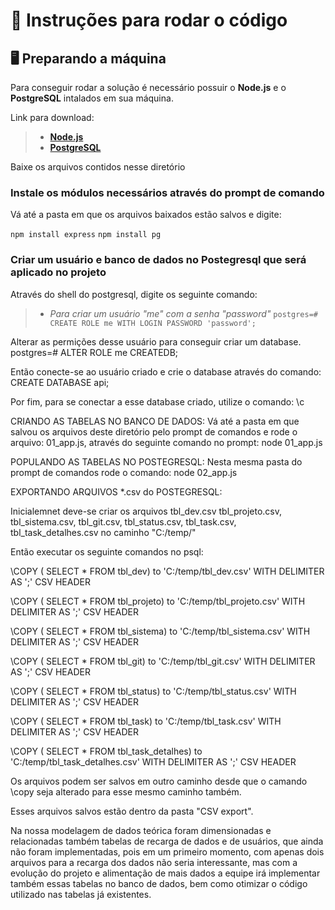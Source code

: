 # 📄 Instruções para rodar o código

## 🖥️ Preparando a máquina

Para conseguir rodar a solução é necessário possuir o __Node.js__ e o __PostgreSQL__ intalados em sua máquina.

Link para download:

> * [__Node.js__](https://nodejs.org/en/download/)
> * [__PostgreSQL__](https://www.postgresql.org/download/)

Baixe os arquivos contidos nesse diretório

### Instale os módulos necessários através do prompt de comando 

Vá até a pasta em que os arquivos baixados estão salvos e digite:

`npm install express`
`npm install pg` 


### Criar um usuário e banco de dados no Postegresql que será aplicado no projeto

Através do shell do postgresql, digite os seguinte comando:

> * *Para criar um usuário "me" com a senha "password"*
> `postgres=# CREATE ROLE me WITH LOGIN PASSWORD 'password';`

Alterar as permições desse usuário para conseguir criar um database.
postgres=# ALTER ROLE me CREATEDB;

Então conecte-se ao usuário criado e crie o database através do comando:
CREATE DATABASE api;

Por fim, para se conectar a esse database criado, utilize o comando:
\c


CRIANDO AS TABELAS NO BANCO DE DADOS:
Vá até a pasta em que salvou os arquivos deste diretório pelo prompt de comandos e rode o arquivo: 01_app.js, através do seguinte comando no prompt:
node 01_app.js


POPULANDO AS TABELAS NO POSTEGRESQL:
Nesta mesma pasta do prompt de comandos rode o comando:
node 02_app.js


EXPORTANDO ARQUIVOS *.csv do POSTEGRESQL:

Inicialemnet deve-se criar os arquivos tbl_dev.csv tbl_projeto.csv, tbl_sistema.csv, tbl_git.csv, tbl_status.csv, tbl_task.csv, tbl_task_detalhes.csv no caminho "C:/temp/"

Então executar os seguinte comandos no psql:

\COPY ( SELECT * FROM tbl_dev)  to 'C:/temp/tbl_dev.csv'  WITH DELIMITER AS ';' CSV HEADER

\COPY ( SELECT * FROM tbl_projeto)  to 'C:/temp/tbl_projeto.csv'  WITH DELIMITER AS ';' CSV HEADER

\COPY ( SELECT * FROM tbl_sistema)  to 'C:/temp/tbl_sistema.csv'  WITH DELIMITER AS ';' CSV HEADER

\COPY ( SELECT * FROM tbl_git)  to 'C:/temp/tbl_git.csv'  WITH DELIMITER AS ';' CSV HEADER

\COPY ( SELECT * FROM tbl_status)  to 'C:/temp/tbl_status.csv'  WITH DELIMITER AS ';' CSV HEADER

\COPY ( SELECT * FROM tbl_task)  to 'C:/temp/tbl_task.csv'  WITH DELIMITER AS ';' CSV HEADER

\COPY ( SELECT * FROM tbl_task_detalhes)  to 'C:/temp/tbl_task_detalhes.csv'  WITH DELIMITER AS ';' CSV HEADER


Os arquivos podem ser salvos em outro caminho desde que o camando \copy seja alterado para esse mesmo caminho também.

Esses arquivos salvos estão dentro da pasta "CSV export".



Na nossa modelagem de dados teórica foram dimensionadas e relacionadas também tabelas de recarga de dados e de usuários, que ainda não foram implementadas, pois em um primeiro momento, com apenas dois arquivos para a recarga dos dados não seria interessante, mas com a evolução do projeto e alimentação de mais dados a equipe irá implementar também essas tabelas no banco de dados, bem como otimizar o código utilizado nas tabelas já existentes. 


